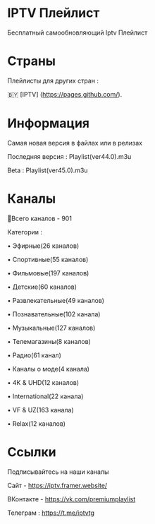 # IPTV Плейлист
Бесплатный самообновляющий Iptv Плейлист

# Страны
Плейлисты для других стран :

🇧🇾 [IPTV]
(https://pages.github.com/).

# Информация
Самая новая версия в файлах или в релизах

Последняя версия : Playlist(ver44.0).m3u

Beta : Playlist(ver45.0).m3u


# Каналы
📑Всего каналов - 901

Категории :

• Эфирные(26 каналов)

• Спортивные(55 каналов)

• Фильмовые(197 каналов)

• Детские(60 каналов)

• Развлекательные(49 каналов)

• Познавательные(102 канала)

• Музыкальные(127 каналов)

• Телемагазины(8 каналов)

• Радио(61 канал)

• Каналы о моде(4 канала)

• 4К & UHD(12 каналов)

• International(22 канала)

• VF & UZ(163 канала)

• Relax(12 каналов)


# Ссылки
Подписывайтесь на наши каналы

Сайт - https://iptv.framer.website/

ВКонтакте - https://vk.com/premiumplaylist

Телеграм : https://t.me/iptvtg
